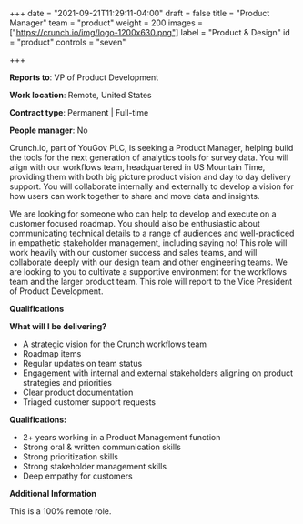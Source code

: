 +++
date = "2021-09-21T11:29:11-04:00"
draft = false
title = "Product Manager"
team = "product"
weight = 200
images = ["https://crunch.io/img/logo-1200x630.png"]
label = "Product & Design"
id = "product"
controls = "seven"

+++

**Reports to**: VP of Product Development

**Work location**: Remote, United States

**Contract type**: Permanent | Full-time

**People manager**: No

Crunch.io, part of YouGov PLC, is seeking a Product Manager, helping build the tools for the next generation of analytics tools for survey data. You will align with our workflows team, headquartered in US Mountain Time, providing them with both big picture product vision and day to day delivery support. You will collaborate internally and externally to develop a vision for how users can work together to share and move data and insights.

We are looking for someone who can help to develop and execute on a customer focused roadmap. You should also be enthusiastic about communicating technical details to a range of audiences and well-practiced in empathetic stakeholder management, including saying no! This role will work heavily with our customer success and sales teams, and will collaborate deeply with our design team and other engineering teams. We are looking to you to cultivate a supportive environment for the workflows team and the larger product team. This role will report to the Vice President of Product Development.

**Qualifications**

**What will I be delivering?**

- A strategic vision for the Crunch workflows team
- Roadmap items
- Regular updates on team status
- Engagement with internal and external stakeholders aligning on product strategies and priorities
- Clear product documentation
- Triaged customer support requests

**Qualifications:**

- 2+ years working in a Product Management function
- Strong oral & written communication skills
- Strong prioritization skills
- Strong stakeholder management skills
- Deep empathy for customers

**Additional Information**

This is a 100% remote role.
